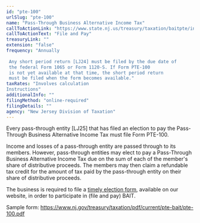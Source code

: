 ```yaml
---
id: "pte-100"
urlSlug: "pte-100"
name: "Pass-Through Business Alternative Income Tax"
callToActionLink: "https://www.state.nj.us/treasury/taxation/baitpte/index.shtml"
callToActionText: "File and Pay"
treasuryLink: ""
extension: "false"
frequency: "Annually
  
 Any short period return [LJ24] must be filed by the due date of
 the federal Form 1065 or Form 1120-S. If Form PTE-100
 is not yet available at that time, the short period return
 must be filed when the form becomes available."
taxRates: "Involves calculation 
Instructions"
additionalInfo: ""
filingMethod: "online-required"
filingDetails: ""
agency: "New Jersey Division of Taxation"
---
```


Every pass-through entity [LJ25] that has filed an election to
pay the Pass-Through Business Alternative Income Tax must file Form PTE-100.

Income and losses of a pass-through entity are passed through to its members. However, pass-through entities may elect to pay a Pass-Through Business Alternative Income Tax due on the sum of each of the member's share of distributive proceeds. The members may then claim a refundable tax credit for the amount of tax paid by the pass-through entity on their share of distributive proceeds.

The business is required to file a [timely election form](https://www.state.nj.us/treasury/taxation/ptepmtsystem.shtml), available on our website, in order to participate in (file and pay) BAIT.

Sample form: https://www.nj.gov/treasury/taxation/pdf/current/pte-bait/pte-100.pdf
